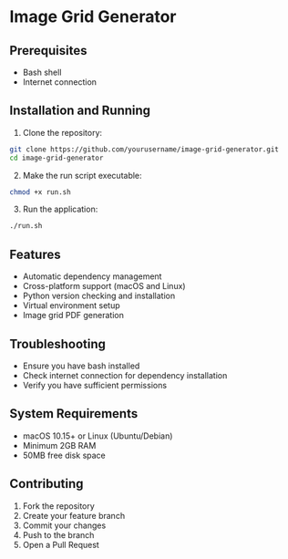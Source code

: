 # Image Grid Generator

## Prerequisites

- Bash shell
- Internet connection

## Installation and Running

1. Clone the repository:
```bash
git clone https://github.com/yourusername/image-grid-generator.git
cd image-grid-generator
```

2. Make the run script executable:
```bash
chmod +x run.sh
```

3. Run the application:
```bash
./run.sh
```

## Features

- Automatic dependency management
- Cross-platform support (macOS and Linux)
- Python version checking and installation
- Virtual environment setup
- Image grid PDF generation

## Troubleshooting

- Ensure you have bash installed
- Check internet connection for dependency installation
- Verify you have sufficient permissions

## System Requirements

- macOS 10.15+ or Linux (Ubuntu/Debian)
- Minimum 2GB RAM
- 50MB free disk space

## Contributing

1. Fork the repository
2. Create your feature branch
3. Commit your changes
4. Push to the branch
5. Open a Pull Request
